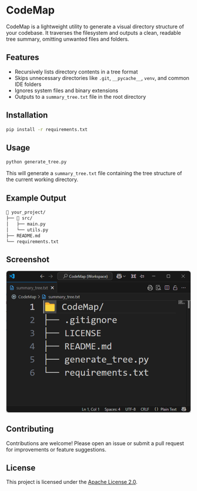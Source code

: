 # CodeMap

CodeMap is a lightweight utility to generate a visual directory structure of your codebase. It traverses the filesystem and outputs a clean, readable tree summary, omitting unwanted files and folders.

## Features

* Recursively lists directory contents in a tree format
* Skips unnecessary directories like `.git`, `__pycache__`, `venv`, and common IDE folders
* Ignores system files and binary extensions
* Outputs to a `summary_tree.txt` file in the root directory

## Installation

```bash
pip install -r requirements.txt
```

## Usage

```bash
python generate_tree.py
```

This will generate a `summary_tree.txt` file containing the tree structure of the current working directory.

## Example Output

```
📁 your_project/
├── 📁 src/
│   ├── main.py
│   └── utils.py
├── README.md
└── requirements.txt
```

## Screenshot

![Project Screenshot](Screenshot.png)

## Contributing

Contributions are welcome! Please open an issue or submit a pull request for improvements or feature suggestions.

## License

This project is licensed under the [Apache License 2.0](./LICENSE).
